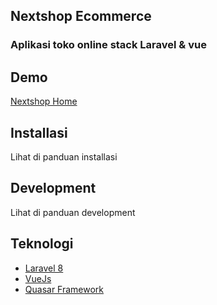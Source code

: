 ## Nextshop Ecommerce

### Aplikasi toko online stack Laravel & vue

## Demo

[Nextshop Home](https://nextshop.my.id)

## Installasi

Lihat di panduan installasi

## Development

Lihat di panduan development


## Teknologi

- [Laravel 8](https://laravel.com/)
- [VueJs](https://vuejs.org/)
- [Quasar Framework](https://quasar.dev/)
